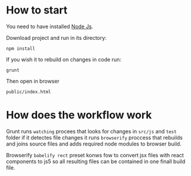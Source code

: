 # How to start
You need to have installed [Node Js](https://nodejs.org/en/download/).

Download project and run in its directory:
```
npm install
```
If you wish it to rebuild on changes in code run:
```
grunt
```

Then open in browser
```
public/index.html
```

# How does the workflow work
Grunt runs `watching` procees that looks for changes in `src/js` and `test` folder if it detectes file changes it runs `browserify` proccess that rebuilds and joins source files and adds required node modules to browser build.

Browserify `babelify rect` preset konws fow to convert jsx files with react components to js5 so all resulting files can be contained in one finall build file.

